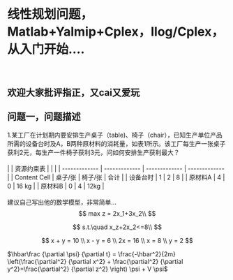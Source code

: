 线性规划问题，Matlab+Yalmip+Cplex，Ilog/Cplex，从入门开始....<br>
==
<br>

欢迎大家批评指正，又cai又爱玩  
<br>
问题一，问题描述<br>
--
1.某工厂在计划期内要安排生产桌子（table)、椅子（chair），已知生产单位产品所需的设备台时及A，B两种原材料的消耗量，如表1所示。该工厂每生产一张桌子获利2元，每生产一件椅子获利3元，问如何安排生产获利最大？
<br>
<br>
|    | 资源约束表 |    |   |
| ------------- | ------------- | ------------- | ------------- |
| Content Cell  | 桌子/张  | 椅子/张  | 合计  |
| 设备台时  | 1  | 2  | 8  |
| 原材料A  | 4  | 0  | 16 kg |
| 原材料B  | 0  | 4  | 12kg  |
<br>
<br>
建议自己写出他的数学模型，非常简单...<br>
$$
max z = 2x_1+3x_2\\
$$

$$
s.t.\quad x_z+2x_2<=8\\
$$

$$
x + y = 10 \\
x - y = 6 \\
2x = 16 \\
x = 8 \\
y = 2
$$


$\hbar\frac
{\partial \psi}
{\partial t}
= \frac{-\hbar^2}{2m} \left(\frac{\partial^2}
{\partial x^2} + \frac{\partial^2}
{\partial y^2}+\frac{\partial^2}
{\partial z^2}
\right) \psi + V \psi$
